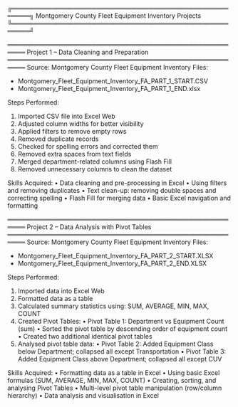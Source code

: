 ╔══════════════════════════════════════════════════════╗
           Montgomery County Fleet Equipment Inventory Projects
╚══════════════════════════════════════════════════════╝

══════════════════════════════════════════════════════
Project 1 – Data Cleaning and Preparation
══════════════════════════════════════════════════════
Source: Montgomery County Fleet Equipment Inventory
Files:
   - Montgomery_Fleet_Equipment_Inventory_FA_PART_1_START.CSV
   - Montgomery_Fleet_Equipment_Inventory_FA_PART_1_END.xlsx

Steps Performed:
   1. Imported CSV file into Excel Web
   2. Adjusted column widths for better visibility
   3. Applied filters to remove empty rows
   4. Removed duplicate records
   5. Checked for spelling errors and corrected them
   6. Removed extra spaces from text fields
   7. Merged department-related columns using Flash Fill
   8. Removed unnecessary columns to clean the dataset

Skills Acquired:
   • Data cleaning and pre-processing in Excel
   • Using filters and removing duplicates
   • Text clean-up: removing double spaces and correcting spelling
   • Flash Fill for merging data
   • Basic Excel navigation and formatting

══════════════════════════════════════════════════════
Project 2 – Data Analysis with Pivot Tables
══════════════════════════════════════════════════════
Source: Montgomery County Fleet Equipment Inventory
Files:
   - Montgomery_Fleet_Equipment_Inventory_FA_PART_2_START.XLSX
   - Montgomery_Fleet_Equipment_Inventory_FA_PART_2_END.XLSX

Steps Performed:
   1. Imported data into Excel Web
   2. Formatted data as a table
   3. Calculated summary statistics using: SUM, AVERAGE, MIN, MAX, COUNT
   4. Created Pivot Tables:
      • Pivot Table 1: Department vs Equipment Count (sum)
      • Sorted the pivot table by descending order of equipment count
      • Created two additional identical pivot tables
   5. Analysed pivot table data:
      • Pivot Table 2: Added Equipment Class below Department; collapsed all except Transportation
      • Pivot Table 3: Added Equipment Class above Department; collapsed all except CUV

Skills Acquired:
   • Formatting data as a table in Excel
   • Using basic Excel formulas (SUM, AVERAGE, MIN, MAX, COUNT)
   • Creating, sorting, and analysing Pivot Tables
   • Multi-level pivot table manipulation (row/column hierarchy)
   • Data analysis and visualisation in Excel
